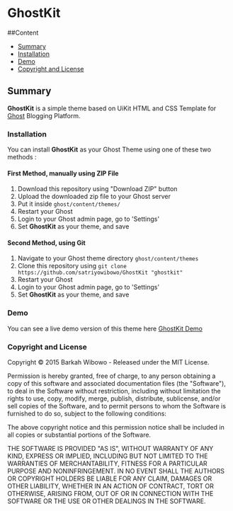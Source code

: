 # GhostKit
##Content
- [Summary](https://github.com/satriyowibowo/GhostKit#summary)
- [Installation](https://github.com/satriyowibowo/GhostKit#installation)
- [Demo](https://github.com/satriyowibowo/GhostKit#Demo)
- [Copyright and License](https://github.com/satriyowibowo/GhostKit#Copyright)

## Summary
**GhostKit** is a simple theme based on UiKit HTML and CSS Template for [Ghost](http://ghost.org) Blogging Platform.



### Installation
You can install **GhostKit** as your Ghost Theme using one of these two methods :

#### First Method, manually using ZIP File
1. Download this repository using "Download ZIP" button
2. Upload the downloaded zip file to your Ghost server
3. Put it inside `ghost/content/themes/`
4. Restart your Ghost
5. Login to your Ghost admin page, go to 'Settings'
6. Set **GhostKit** as your theme, and save

#### Second Method, using Git
1. Navigate to your Ghost theme directory `ghost/content/themes`
2. Clone this repository using `git clone https://github.com/satriyowibowo/GhostKit "ghostkit"`
3. Restart your Ghost
4. Login to your Ghost admin page, go to 'Settings'
5. Set **GhostKit** as your theme, and save

### Demo
You can see a live demo version of this theme here
[GhostKit Demo](http://maswibowo.web.id)

### Copyright and License
Copyright &copy;  2015 Barkah Wibowo - Released under the MIT License.

Permission is hereby granted, free of charge, to any person obtaining a copy of this software and associated documentation files (the "Software"), to deal in the Software without restriction, including without limitation the rights to use, copy, modify, merge, publish, distribute, sublicense, and/or sell copies of the Software, and to permit persons to whom the Software is furnished to do so, subject to the following conditions:

The above copyright notice and this permission notice shall be included in all copies or substantial portions of the Software.

THE SOFTWARE IS PROVIDED "AS IS", WITHOUT WARRANTY OF ANY KIND, EXPRESS OR IMPLIED, INCLUDING BUT NOT LIMITED TO THE WARRANTIES OF MERCHANTABILITY, FITNESS FOR A PARTICULAR PURPOSE AND NONINFRINGEMENT. IN NO EVENT SHALL THE AUTHORS OR COPYRIGHT HOLDERS BE LIABLE FOR ANY CLAIM, DAMAGES OR OTHER LIABILITY, WHETHER IN AN ACTION OF CONTRACT, TORT OR OTHERWISE, ARISING FROM, OUT OF OR IN CONNECTION WITH THE SOFTWARE OR THE USE OR OTHER DEALINGS IN THE SOFTWARE.


